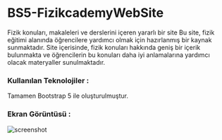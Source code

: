 <h1>BS5-FizikcademyWebSite</h1>
Fizik konuları, makaleleri ve derslerini içeren yararlı bir site
Bu site, fizik eğitimi alanında öğrencilere yardımcı olmak için hazırlanmış bir kaynak sunmaktadır. 
Site içerisinde, fizik konuları hakkında geniş bir içerik bulunmakta ve 
öğrencilerin bu konuları daha iyi anlamalarına yardımcı olacak materyaller sunulmaktadır.
<h3>Kullanılan Teknolojiler :</h3>
Tamamen Bootstrap 5 ile oluşturulmuştur.
<h3>Ekran Görüntüsü :</h3>

![screenshot](screenshot.gif)
